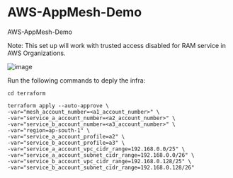 # AWS-AppMesh-Demo
AWS-AppMesh-Demo

Note: This set up will work with trusted access disabled for RAM service in AWS Organizations.

![image](https://github.com/user-attachments/assets/a4992929-e788-47b9-9ff5-7c61948c5f57)

Run the following commands to deply the infra:

```
cd terraform

terraform apply --auto-approve \
-var="mesh_account_number=<a1_account_number>" \
-var="service_a_account_number=<a2_account_number>" \
-var="service_b_account_number=<a3_account_number>" \
-var="region=ap-south-1" \
-var="service_a_account_profile=a2" \
-var="service_b_account_profile=a3" \
-var="service_a_account_vpc_cidr_range=192.168.0.0/25" \
-var="service_a_account_subnet_cidr_range=192.168.0.0/26" \
-var="service_b_account_vpc_cidr_range=192.168.0.128/25" \
-var="service_b_account_subnet_cidr_range=192.168.0.128/26"
```

